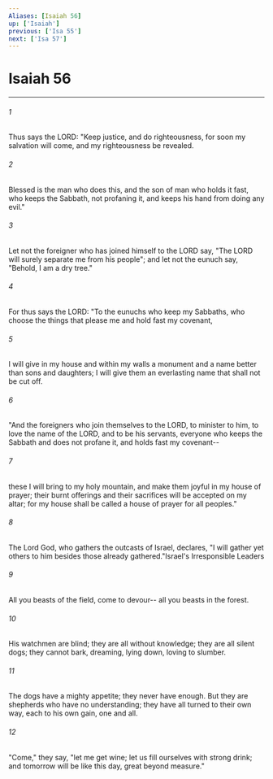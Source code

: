 ```yaml
---
Aliases: [Isaiah 56]
up: ['Isaiah']
previous: ['Isa 55']
next: ['Isa 57']
---
```

# Isaiah 56
***



###### 1 
Thus says the LORD: "Keep justice, and do righteousness, for soon my salvation will come, and my righteousness be revealed. 

###### 2 
Blessed is the man who does this, and the son of man who holds it fast, who keeps the Sabbath, not profaning it, and keeps his hand from doing any evil." 

###### 3 
Let not the foreigner who has joined himself to the LORD say, "The LORD will surely separate me from his people"; and let not the eunuch say, "Behold, I am a dry tree." 

###### 4 
For thus says the LORD: "To the eunuchs who keep my Sabbaths, who choose the things that please me and hold fast my covenant, 

###### 5 
I will give in my house and within my walls a monument and a name better than sons and daughters; I will give them an everlasting name that shall not be cut off. 

###### 6 
"And the foreigners who join themselves to the LORD, to minister to him, to love the name of the LORD, and to be his servants, everyone who keeps the Sabbath and does not profane it, and holds fast my covenant-- 

###### 7 
these I will bring to my holy mountain, and make them joyful in my house of prayer; their burnt offerings and their sacrifices will be accepted on my altar; for my house shall be called a house of prayer for all peoples." 

###### 8 
The Lord God, who gathers the outcasts of Israel, declares, "I will gather yet others to him besides those already gathered."Israel's Irresponsible Leaders 

###### 9 
All you beasts of the field, come to devour-- all you beasts in the forest. 

###### 10 
His watchmen are blind; they are all without knowledge; they are all silent dogs; they cannot bark, dreaming, lying down, loving to slumber. 

###### 11 
The dogs have a mighty appetite; they never have enough. But they are shepherds who have no understanding; they have all turned to their own way, each to his own gain, one and all. 

###### 12 
"Come," they say, "let me get wine; let us fill ourselves with strong drink; and tomorrow will be like this day, great beyond measure."
